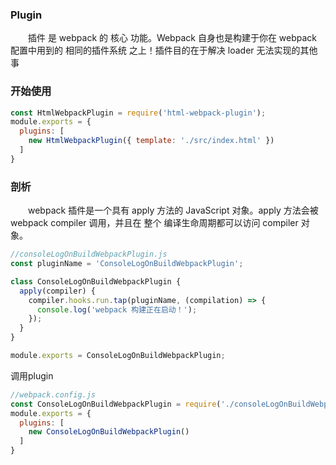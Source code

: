 ### Plugin
&emsp;&emsp;插件 是 webpack 的 核心 功能。Webpack 自身也是构建于你在 webpack 配置中用到的 相同的插件系统 之上！插件目的在于解决 loader 无法实现的其他事
### 开始使用
```js
const HtmlWebpackPlugin = require('html-webpack-plugin');
module.exports = {
  plugins: [
    new HtmlWebpackPlugin({ template: './src/index.html' })
  ]
}
```
### 剖析
&emsp;&emsp;webpack 插件是一个具有 apply 方法的 JavaScript 对象。apply 方法会被 webpack compiler 调用，并且在 整个 编译生命周期都可以访问 compiler 对象。
```js
//consoleLogOnBuildWebpackPlugin.js
const pluginName = 'ConsoleLogOnBuildWebpackPlugin';

class ConsoleLogOnBuildWebpackPlugin {
  apply(compiler) {
    compiler.hooks.run.tap(pluginName, (compilation) => {
      console.log('webpack 构建正在启动！');
    });
  }
}

module.exports = ConsoleLogOnBuildWebpackPlugin;
```
调用plugin
```js
//webpack.config.js
const ConsoleLogOnBuildWebpackPlugin = require('./consoleLogOnBuildWebpackPlugin.js');
module.exports = {
  plugins: [
    new ConsoleLogOnBuildWebpackPlugin()
  ]
}
```